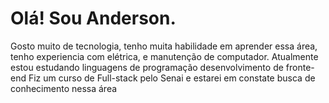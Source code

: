 
# Olá! Sou Anderson.
Gosto muito de tecnologia, tenho muita habilidade em aprender essa área, tenho experiencia com elétrica, e manutenção de computador.
Atualmente estou estudando linguagens de programação desenvolvimento de fronte-end 
Fiz um curso de Full-stack pelo Senai e estarei em constate busca de conhecimento nessa área  
